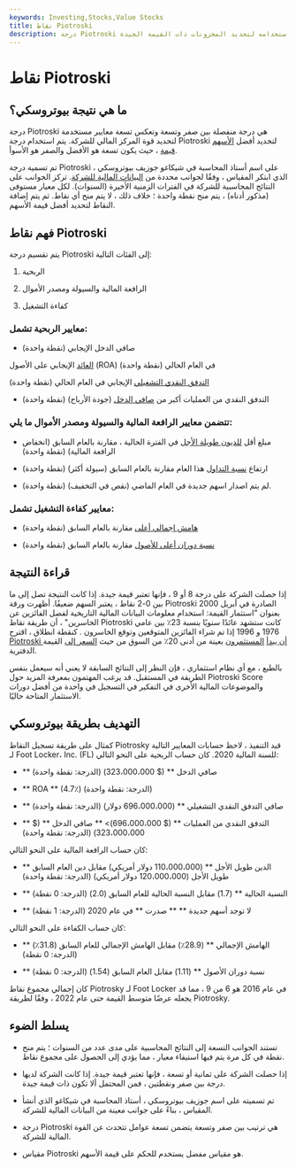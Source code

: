 ```yaml
---
keywords: Investing,Stocks,Value Stocks
title: نقاط Piotroski
description: درجة Piotroski هي درجة منفصلة بين 0-9 تعكس تسعة معايير مستخدمة لتحديد قوة المركز المالي للشركة ؛ غالبًا ما يتم استخدامه لتحديد المخزونات ذات القيمة الجيدة.
---
```


# نقاط Piotroski
## ما هي نتيجة بيوتروسكي؟

درجة Piotroski هي درجة منفصلة بين صفر وتسعة وتعكس تسعة معايير مستخدمة لتحديد قوة المركز المالي للشركة. يتم استخدام درجة Piotroski لتحديد أفضل [الأسهم قيمة](/valuestock) ، حيث يكون تسعة هو الأفضل والصفر هو الأسوأ.

تم تسمية درجة Piotroski على اسم أستاذ المحاسبة في شيكاغو جوزيف بيوتروسكي ، الذي ابتكر المقياس ، وفقًا لجوانب محددة من [البيانات المالية للشركة](/financial-statements). تركز الجوانب على النتائج المحاسبية للشركة في الفترات الزمنية الأخيرة (السنوات). لكل معيار مستوفى (مذكور أدناه) ، يتم منح نقطة واحدة ؛ خلاف ذلك ، لا يتم منح أي نقاط. ثم يتم إضافة النقاط لتحديد أفضل قيمة الأسهم.

## فهم نقاط Piotroski

يتم تقسيم درجة Piotroski إلى الفئات التالية:

1. الربحية

1. الرافعة المالية والسيولة ومصدر الأموال

1. كفاءة التشغيل

### معايير الربحية تشمل:

- صافي الدخل الإيجابي (نقطة واحدة)

[العائد](/returnonassets) الإيجابي على الأصول (ROA) في العام الحالي (نقطة واحدة)

[التدفق النقدي التشغيلي](/operatingcashflow) الإيجابي في العام الحالي (نقطة واحدة)

- التدفق النقدي من العمليات أكبر من [صافي الدخل](/netincome) (جودة الأرباح) (نقطة واحدة)

### تتضمن معايير الرافعة المالية والسيولة ومصدر الأموال ما يلي:

- مبلغ أقل [للديون طويلة الأجل](/longtermdebt) في الفترة الحالية ، مقارنة بالعام السابق (انخفاض الرافعة المالية) (نقطة واحدة)

- ارتفاع [نسبة التداول](/currentratio) هذا العام مقارنة بالعام السابق (سيولة أكثر) (نقطة واحدة)

- لم يتم اصدار اسهم جديدة في العام الماضي (نقص في التخفيف) (نقطة واحدة).

### معايير كفاءة التشغيل تشمل:

- [هامش إجمالي أعلى](/grossmargin) مقارنة بالعام السابق (نقطة واحدة)

- [نسبة دوران أعلى للأصول](/assetturnover) مقارنة بالعام السابق (نقطة واحدة)

## قراءة النتيجة

إذا حصلت الشركة على درجة 8 أو 9 ، فإنها تعتبر قيمة جيدة. إذا كانت النتيجة تصل إلى ما بين 0-2 نقاط ، يعتبر السهم ضعيفًا. أظهرت ورقة Piotroski الصادرة في أبريل 2000 بعنوان "استثمار القيمة: استخدام معلومات البيانات المالية التاريخية لفصل الفائزين عن الخاسرين" ، أن طريقة نقاط Piotroski كانت ستشهد عائدًا سنويًا بنسبة 23٪ بين عامي 1976 و 1996 إذا تم شراء الفائزين المتوقعين وتوقع الخاسرون . كنقطة انطلاق ، اقترح [Piotroski أن يبدأ](/investor) [المستثمرون](/investor) بعينة من أدنى 20٪ من السوق من حيث [السعر إلى](/price-to-bookratio) القيمة الدفترية.

بالطبع ، مع أي نظام استثماري ، فإن النظر إلى النتائج السابقة لا يعني أنه سيعمل بنفس الطريقة في المستقبل. قد يرغب المهتمون بمعرفة المزيد حول Piotroski Score والموضوعات المالية الأخرى في التفكير في التسجيل في واحدة من أفضل دورات الاستثمار المتاحة حاليًا.

## التهديف بطريقة بيوتروسكي

كمثال على طريقة تسجيل النقاط Piotrosky قيد التنفيذ ، لاحظ حسابات المعايير التالية لـ Foot Locker، Inc. (FL) للسنة المالية 2020. كان حساب الربحية على النحو التالي:

- ** صافي الدخل ** ($ 323،000،000) (الدرجة: نقطة واحدة)

- ** ROA ** (4.7٪) (الدرجة: نقطة واحدة)

- ** صافي التدفق النقدي التشغيلي ** (696،000،000 دولار) (الدرجة: نقطة واحدة)

- ** التدفق النقدي من العمليات ** ($ 696،000،000)> ** صافي الدخل ** ($ 323،000،000) (الدرجة: نقطة واحدة)

كان حساب الرافعة المالية على النحو التالي:

- ** الدين طويل الأجل ** (110،000،000 دولار أمريكي) مقابل دين العام السابق طويل الأجل (120،000،000 دولار أمريكي) (الدرجة: نقطة واحدة)

- ** النسبة الحالية ** (1.7) مقابل النسبة الحالية للعام السابق (2.0) (الدرجة: 0 نقطة)

- ** لا توجد أسهم جديدة ** ** صدرت ** في عام 2020 (الدرجة: 1 نقطة)

كان حساب الكفاءة على النحو التالي:

- ** الهامش الإجمالي ** (28.9٪) مقابل الهامش الإجمالي للعام السابق (31.8٪) (الدرجة: 0 نقطة)

- ** نسبة دوران الأصول ** (1.11) مقابل العام السابق (1.54) (الدرجة: 0 نقطة)

كان إجمالي مجموع نقاط Piotrosky لـ Foot Locker في عام 2016 هو 6 من 9 ، مما قد يجعله عرضًا متوسط القيمة حتى عام 2022 ، وفقًا لطريقة Piotrosky.

## يسلط الضوء

- تستند الجوانب التسعة إلى النتائج المحاسبية على مدى عدد من السنوات ؛ يتم منح نقطة في كل مرة يتم فيها استيفاء معيار ، مما يؤدي إلى الحصول على مجموع نقاط.

- إذا حصلت الشركة على ثمانية أو تسعة ، فإنها تعتبر قيمة جيدة. إذا كانت الشركة لديها درجة بين صفر ونقطتين ، فمن المحتمل ألا تكون ذات قيمة جيدة.

- تم تسميته على اسم جوزيف بيوتروسكي ، أستاذ المحاسبة في شيكاغو الذي أنشأ المقياس ، بناءً على جوانب معينة من البيانات المالية للشركة.

- درجة Piotroski هي ترتيب بين صفر وتسعة يتضمن تسعة عوامل تتحدث عن القوة المالية للشركة.

- مقياس Piotroski هو مقياس مفضل يستخدم للحكم على قيمة الأسهم.

